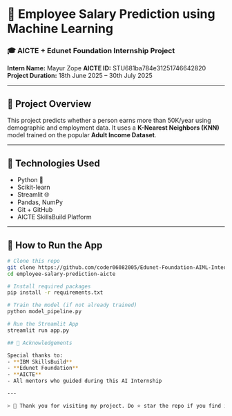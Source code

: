 # 💼 Employee Salary Prediction using Machine Learning

### 🎓 AICTE + Edunet Foundation Internship Project  
**Intern Name:** Mayur Zope 
**AICTE ID:** STU681ba784e31251746642820  
**Project Duration:** 18th June 2025 – 30th July 2025

---

## 📌 Project Overview

This project predicts whether a person earns more than 50K/year using demographic and employment data. It uses a **K-Nearest Neighbors (KNN)** model trained on the popular **Adult Income Dataset**.

---

## 🔧 Technologies Used

- Python 🐍
- Scikit-learn
- Streamlit 🌐
- Pandas, NumPy
- Git + GitHub
- AICTE SkillsBuild Platform

---

## 🚀 How to Run the App

```bash
# Clone this repo
git clone https://github.com/coder06082005/Edunet-Foundation-AIML-Internship-IBM-Employee-Salary-Prediction
cd employee-salary-prediction-aicte

# Install required packages
pip install -r requirements.txt

# Train the model (if not already trained)
python model_pipeline.py

# Run the Streamlit App
streamlit run app.py

## 🏁 Acknowledgements

Special thanks to:
- **IBM SkillsBuild**
- **Edunet Foundation**
- **AICTE**
- All mentors who guided during this AI Internship

---

> 🙏 Thank you for visiting my project. Do ⭐ star the repo if you find it useful or inspiring!
